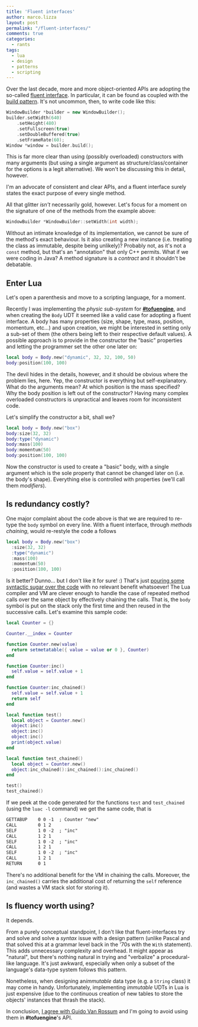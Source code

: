 ```yaml
---
title: 'Fluent interfaces'
author: marco.lizza
layout: post
permalink: "/fluent-interfaces/"
comments: true
categories: 
  - rants
tags: 
  - lua
  - design
  - patterns
  - scripting
---
```

Over the last decade, more and more object-oriented APIs are adopting the so-called [fluent interface](https://en.wikipedia.org/wiki/Fluent_interface). In particular, it can be found as coupled with the [build pattern](https://en.wikipedia.org/wiki/Builder_pattern). It's not uncommon, then, to write code like this:

```cpp
WindowBuilder *builder = new WindowBuilder();
builder.setWidth(640)
    .setHeight(480)
    .setFullscreen(true)
    .setDoubleBuffered(true)
    .setFrameRate(60);
Window *window = builder.build();
```

This is far more clear than using (possibly overloaded) constructors with many arguments (but using a single argument as structure/class/container for the options is a legit alternative). We won't be discussing this in detail, however.

I'm an advocate of consistent and clear APIs, and a fluent interface surely states the exact purpose of every single method.

All that glitter *isn't* necessarily gold, however. Let's focus for a moment on the signature of one of the methods from the example above:

```cpp
WindowBuilder *WindowBuilder::setWidth(int width);
```

Without an intimate knowledge of its implementation, we cannot be sure of the method's exact behaviour. Is it also creating a new instance (i.e. treating the class as immutable, despite being unlikely)? Probably not, as it's not a `const` method, but that's an "annotation" that only C++ permits. What if we were coding in Java? A method signature is a *contract* and it shouldn't be debatable.

## Enter Lua

Let's open a parenthesis and move to a scripting language, for a moment.

Recently I was implementing the *physic sub-system* for [**#tofuengine**](/tofu-engine), and when creating the `Body` UDT it seemed like a valid case for adopting a fluent interface. A body has many properties (size, shape, type, mass, position, momentum, etc...) and upon creation, we might be interested in setting only a sub-set of them (the others being left to their respective default values). A possible approach is to provide in the constructor the "basic" properties and letting the programmer set the other one later on:

```lua
local body = Body.new("dynamic", 32, 32, 100, 50)
body:position(100, 100)
```

The devil hides in the details, however, and it should be obvious where the problem lies, here. Yep, the constructor is everything but self-explanatory. What do the arguments mean? At which position is the mass specified? Why the body position is left out of the constructor? Having many complex overloaded constructors is unpractical and leaves room for inconsistent code.

Let's simplify the constructor a bit, shall we?

```lua
local body = Body.new("box")
body:size(32, 32)
body:type("dynamic")
body:mass(100)
body:momentum(50)
body:position(100, 100)
```

Now the constructor is used to create a "basic" body, with a single argument which is the sole property that cannot be changed later on (i.e. the body's shape). Everything else is controlled with properties (we'll call them *modifiers*).

## Is redundancy costly?

One major complaint about the code above is that we are required to re-type the `body` symbol on every line. With a fluent interface, through *methods chaining*, would re-restyle the code a follows

```lua
local body = Body.new("box")
  :size(32, 32)
  :type("dynamic")
  :mass(100)
  :momentum(50)
  :position(100, 100)
```

Is it better? Dunno... but I don't like it for sure! :) That's just [pouring some syntactic sugar over the code](https://www.youtube.com/watch?v=0UIB9Y4OFPs) with no relevant benefit whatsoever! The Lua compiler and VM are clever enough to handle the case of repeated method calls over the same object by effectively chaining the calls. That is, the `body` symbol is put on the stack only the first time and then reused in the successive calls. Let's examine this sample code:

```lua
local Counter = {}

Counter.__index = Counter

function Counter.new(value)
  return setmetatable({ value = value or 0 }, Counter)
end

function Counter:inc()
  self.value = self.value + 1
end

function Counter:inc_chained()
  self.value = self.value + 1
  return self
end

local function test()
  local object = Counter.new()
  object:inc()
  object:inc()
  object:inc()
  print(object.value)
end

local function test_chained()
  local object = Counter.new()
  object:inc_chained():inc_chained():inc_chained()
end

test()
test_chained()
```

If we peek at the code generated for the functions `test` and `test_chained` (using the `luac -l` command) we get the same code, that is

```txt
GETTABUP 	0 0 -1	; Counter "new"
CALL     	0 1 2
SELF     	1 0 -2	; "inc"
CALL     	1 2 1
SELF     	1 0 -2	; "inc"
CALL     	1 2 1
SELF     	1 0 -2	; "inc"
CALL     	1 2 1
RETURN   	0 1
```

There's no additional benefit for the VM in chaining the calls. Moreover, the `inc_chained()` carries the additional cost of returning the `self` reference (and wastes a VM stack slot for storing it).

## Is fluency worth using?

It depends.

From a purely conceptual standpoint, I don't like that fluent-interfaces try and solve and solve a *syntax* issue with a design pattern (unlike Pascal and that solved this at a grammar level back in the '70s with the `With` statement). This adds unnecessary complexity and overhead. It might appear as "natural", but there's nothing natural in trying and "verbalize" a procedural-like language. It's just awkward, especially when only a subset of the language's data-type system follows this pattern.

Nonetheless, when designing an*immutable* data type (e.g. a `String` class) it may come in handy. Unfortunately, implementing *immutable* UDTs in Lua is just expensive (due to the continuous creation of new tables to store the objects' instances that thrash the stack).

In conclusion, [I agree with Guido Van Rossum](https://mail.python.org/pipermail/python-dev/2003-October/038855.html) and I'm going to avoid using them in **#tofuengine**'s API.